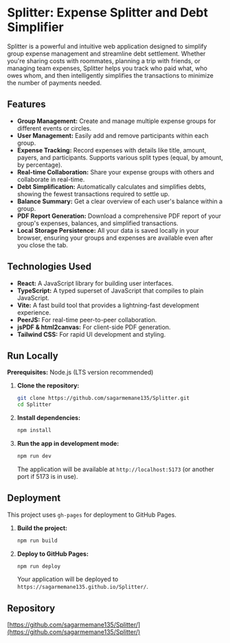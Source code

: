 
# Splitter: Expense Splitter and Debt Simplifier

Splitter is a powerful and intuitive web application designed to simplify group expense management and streamline debt settlement. Whether you're sharing costs with roommates, planning a trip with friends, or managing team expenses, Splitter helps you track who paid what, who owes whom, and then intelligently simplifies the transactions to minimize the number of payments needed.

## Features

*   **Group Management:** Create and manage multiple expense groups for different events or circles.
*   **User Management:** Easily add and remove participants within each group.
*   **Expense Tracking:** Record expenses with details like title, amount, payers, and participants. Supports various split types (equal, by amount, by percentage).
*   **Real-time Collaboration:** Share your expense groups with others and collaborate in real-time.
*   **Debt Simplification:** Automatically calculates and simplifies debts, showing the fewest transactions required to settle up.
*   **Balance Summary:** Get a clear overview of each user's balance within a group.
*   **PDF Report Generation:** Download a comprehensive PDF report of your group's expenses, balances, and simplified transactions.
*   **Local Storage Persistence:** All your data is saved locally in your browser, ensuring your groups and expenses are available even after you close the tab.

## Technologies Used

*   **React:** A JavaScript library for building user interfaces.
*   **TypeScript:** A typed superset of JavaScript that compiles to plain JavaScript.
*   **Vite:** A fast build tool that provides a lightning-fast development experience.
*   **PeerJS:** For real-time peer-to-peer collaboration.
*   **jsPDF & html2canvas:** For client-side PDF generation.
*   **Tailwind CSS:** For rapid UI development and styling.

## Run Locally

**Prerequisites:** Node.js (LTS version recommended)

1.  **Clone the repository:**
    ```bash
    git clone https://github.com/sagarmemane135/Splitter.git
    cd Splitter
    ```
2.  **Install dependencies:**
    ```bash
    npm install
    ```
3.  **Run the app in development mode:**
    ```bash
    npm run dev
    ```
    The application will be available at `http://localhost:5173` (or another port if 5173 is in use).

## Deployment

This project uses `gh-pages` for deployment to GitHub Pages.

1.  **Build the project:**
    ```bash
    npm run build
    ```
2.  **Deploy to GitHub Pages:**
    ```bash
    npm run deploy
    ```
    Your application will be deployed to `https://sagarmemane135.github.io/Splitter/`.

## Repository

[https://github.com/sagarmemane135/Splitter/](https://github.com/sagarmemane135/Splitter/)
